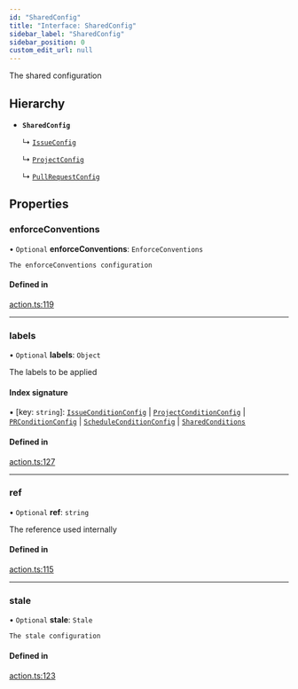 ```yaml
---
id: "SharedConfig"
title: "Interface: SharedConfig"
sidebar_label: "SharedConfig"
sidebar_position: 0
custom_edit_url: null
---
```


<!-- @format -->

The shared configuration

## Hierarchy

- **`SharedConfig`**

  ↳ [`IssueConfig`](IssueConfig.md)

  ↳ [`ProjectConfig`](ProjectConfig.md)

  ↳ [`PullRequestConfig`](PullRequestConfig.md)

## Properties

### enforceConventions

• `Optional` **enforceConventions**: `EnforceConventions`

    The enforceConventions configuration

#### Defined in

[action.ts:119](https://github.com/Videndum/Convential-PR-Releases/blob/377fcdd/src/action.ts#L119)

---

### labels

• `Optional` **labels**: `Object`

The labels to be applied

#### Index signature

▪ [key: `string`]: [`IssueConditionConfig`](IssueConditionConfig.md) \| [`ProjectConditionConfig`](ProjectConditionConfig.md) \| [`PRConditionConfig`](PRConditionConfig.md) \| [`ScheduleConditionConfig`](ScheduleConditionConfig.md) \| [`SharedConditions`](SharedConditions.md)

#### Defined in

[action.ts:127](https://github.com/Videndum/Convential-PR-Releases/blob/377fcdd/src/action.ts#L127)

---

### ref

• `Optional` **ref**: `string`

The reference used internally

#### Defined in

[action.ts:115](https://github.com/Videndum/Convential-PR-Releases/blob/377fcdd/src/action.ts#L115)

---

### stale

• `Optional` **stale**: `Stale`

    The stale configuration

#### Defined in

[action.ts:123](https://github.com/Videndum/Convential-PR-Releases/blob/377fcdd/src/action.ts#L123)
